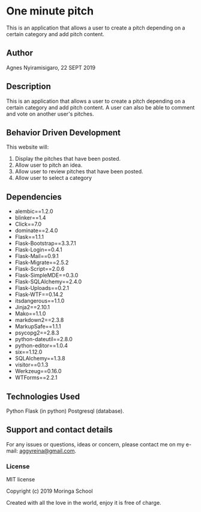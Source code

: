 # One minute pitch

This is an application that allows a user to create a pitch depending on a certain category and add pitch content.

## Author

Agnes Nyiramisigaro, 22 SEPT 2019

## Description

This is an application that allows a user to create a pitch depending on a certain category and add pitch content. A user can also be able to comment and vote on another user's pitches.

## Behavior Driven Development

This website will:

1. Display the pitches that have been posted.
2. Allow user to pitch an idea.
3. Allow user to review pitches that have been posted.
4. Allow user to select a category

## Dependencies

* alembic==1.2.0
* blinker==1.4
* Click==7.0
* dominate==2.4.0
* Flask==1.1.1
* Flask-Bootstrap==3.3.7.1
* Flask-Login==0.4.1
* Flask-Mail==0.9.1
* Flask-Migrate==2.5.2
* Flask-Script==2.0.6
* Flask-SimpleMDE==0.3.0
* Flask-SQLAlchemy==2.4.0
* Flask-Uploads==0.2.1
* Flask-WTF==0.14.2
* itsdangerous==1.1.0
* Jinja2==2.10.1
* Mako==1.1.0
* markdown2==2.3.8
* MarkupSafe==1.1.1
* psycopg2==2.8.3
* python-dateutil==2.8.0
* python-editor==1.0.4
* six==1.12.0
* SQLAlchemy==1.3.8
* visitor==0.1.3
* Werkzeug==0.16.0
* WTForms==2.2.1

## Technologies Used

Python Flask (in python) Postgresql (database).

## Support and contact details

For any issues or questions, ideas or concern, please contact me on my e-mail: aggyreina@gmail.com.

### License

MIT license

Copyright (c) 2019 Moringa School

Created with all the love in the world, enjoy it is free of charge.
